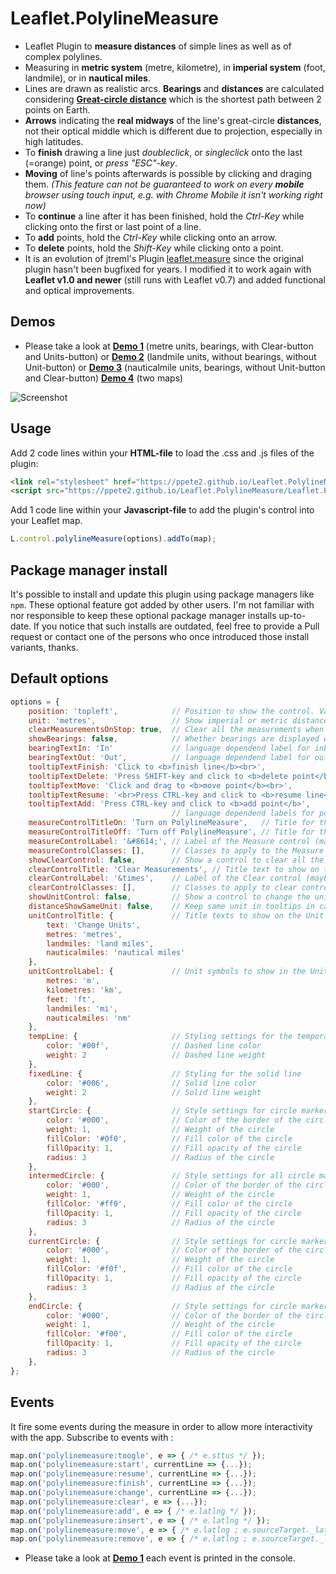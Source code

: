 

# Leaflet.PolylineMeasure
* Leaflet Plugin to **measure distances** of simple lines as well as of complex polylines.
* Measuring in **metric system** (metre, kilometre), in **imperial system** (foot, landmile), or in **nautical miles**.
* Lines are drawn as realistic arcs. **Bearings** and **distances** are calculated considering [**Great-circle distance**](https://en.wikipedia.org/wiki/Great-circle_distance) which is the shortest path between 2 points on Earth.
* **Arrows** indicating the **real midways** of the line's great-circle **distances**, not their optical middle which is different due to projection, especially in high latitudes.
* To **finish** drawing a line just *doubleclick*, or *singleclick* onto the last (=orange) point, or *press "ESC"-key*.
* **Moving** of line's points afterwards is possible by clicking and draging them. *(This feature can not be guaranteed to work on every **mobile** browser using touch input, e.g. with Chrome Mobile it isn't working right now)*
* To **continue** a line after it has been finished, hold the *Ctrl-Key* while clicking onto the first or last point of a line.
* To **add** points, hold the *Ctrl-Key* while clicking onto an arrow.
* To **delete** points, hold the *Shift-Key* while clicking onto a point.
* It is an evolution of jtreml's Plugin [leaflet.measure](https://github.com/jtreml/leaflet.measure) since the original plugin hasn't been bugfixed for years. I modified it to work again with **Leaflet v1.0 and newer** (still runs with Leaflet v0.7) and added functional and optical improvements.

## Demos
* Please take a look at [**Demo 1**](https://ppete2.github.io/Leaflet.PolylineMeasure/demo1.html) (metre units, bearings, with Clear-button and Units-button) or [**Demo 2**](https://ppete2.github.io/Leaflet.PolylineMeasure/demo2.html)  (landmile units, without bearings, without Unit-button) or [**Demo 3**](https://ppete2.github.io/Leaflet.PolylineMeasure/demo3.html) (nauticalmile units, bearings, without Unit-button and Clear-button) [**Demo 4**](https://ppete2.github.io/Leaflet.PolylineMeasure/demo4.html) (two maps)

![Screenshot](https://ppete2.github.io/Leaflet.PolylineMeasure/screenshot.jpg)

## Usage

Add 2 code lines within your **HTML-file** to load the .css and .js files of the plugin:
```html
<link rel="stylesheet" href="https://ppete2.github.io/Leaflet.PolylineMeasure/Leaflet.PolylineMeasure.css" />
<script src="https://ppete2.github.io/Leaflet.PolylineMeasure/Leaflet.PolylineMeasure.js"></script>
```

Add 1 code line within your **Javascript-file** to add the plugin's control into your Leaflet map.  
```js
L.control.polylineMeasure(options).addTo(map);
```

## Package manager install

It's possible to install and update this plugin using package managers like `npm`. These optional feature got added by other users. I'm not familiar with nor responsible to keep these optional package manager installs up-to-date. If you notice that such installs are outdated, feel free to provide a Pull request or contact one of the persons who once introduced those install variants, thanks.

## Default options

```js
options = {
    position: 'topleft',            // Position to show the control. Values: 'topright', 'topleft', 'bottomright', 'bottomleft'
    unit: 'metres',                 // Show imperial or metric distances. Values: 'metres', 'landmiles', 'nauticalmiles'
    clearMeasurementsOnStop: true,  // Clear all the measurements when the control is unselected
    showBearings: false,            // Whether bearings are displayed within the tooltips
    bearingTextIn: 'In'             // language dependend label for inbound bearings
    bearingTextOut: 'Out',          // language dependend label for outbound bearings
    tooltipTextFinish: 'Click to <b>finish line</b><br>',
    tooltipTextDelete: 'Press SHIFT-key and click to <b>delete point</b>',
    tooltipTextMove: 'Click and drag to <b>move point</b><br>',
    tooltipTextResume: '<br>Press CTRL-key and click to <b>resume line</b>',
    tooltipTextAdd: 'Press CTRL-key and click to <b>add point</b>',
                                    // language dependend labels for point's tooltips
    measureControlTitleOn: 'Turn on PolylineMeasure',   // Title for the control going to be switched on
    measureControlTitleOff: 'Turn off PolylineMeasure', // Title for the control going to be switched off
    measureControlLabel: '&#8614;', // Label of the Measure control (maybe a unicode symbol)
    measureControlClasses: [],      // Classes to apply to the Measure control
    showClearControl: false,        // Show a control to clear all the measurements
    clearControlTitle: 'Clear Measurements', // Title text to show on the clear measurements control button
    clearControlLabel: '&times',    // Label of the Clear control (maybe a unicode symbol)
    clearControlClasses: [],        // Classes to apply to clear control button
    showUnitControl: false,         // Show a control to change the units of measurements
    distanceShowSameUnit: false,    // Keep same unit in tooltips in case of distance less then 1 km/mi/nm
    unitControlTitle: {             // Title texts to show on the Unit Control button
        text: 'Change Units',
        metres: 'metres',
        landmiles: 'land miles',
        nauticalmiles: 'nautical miles'
    },
    unitControlLabel: {             // Unit symbols to show in the Unit Control button and measurement labels
        metres: 'm',
        kilometres: 'km',
        feet: 'ft',
        landmiles: 'mi',
        nauticalmiles: 'nm'
    },
    tempLine: {                     // Styling settings for the temporary dashed line
        color: '#00f',              // Dashed line color
        weight: 2                   // Dashed line weight
    },          
    fixedLine: {                    // Styling for the solid line
        color: '#006',              // Solid line color
        weight: 2                   // Solid line weight
    },
    startCircle: {                  // Style settings for circle marker indicating the starting point of the polyline
        color: '#000',              // Color of the border of the circle
        weight: 1,                  // Weight of the circle
        fillColor: '#0f0',          // Fill color of the circle
        fillOpacity: 1,             // Fill opacity of the circle
        radius: 3                   // Radius of the circle
    },
    intermedCircle: {               // Style settings for all circle markers between startCircle and endCircle
        color: '#000',              // Color of the border of the circle
        weight: 1,                  // Weight of the circle
        fillColor: '#ff0',          // Fill color of the circle
        fillOpacity: 1,             // Fill opacity of the circle
        radius: 3                   // Radius of the circle
    },
    currentCircle: {                // Style settings for circle marker indicating the latest point of the polyline during drawing a line
        color: '#000',              // Color of the border of the circle
        weight: 1,                  // Weight of the circle
        fillColor: '#f0f',          // Fill color of the circle
        fillOpacity: 1,             // Fill opacity of the circle
        radius: 3                   // Radius of the circle
    },
    endCircle: {                    // Style settings for circle marker indicating the last point of the polyline
        color: '#000',              // Color of the border of the circle
        weight: 1,                  // Weight of the circle
        fillColor: '#f00',          // Fill color of the circle
        fillOpacity: 1,             // Fill opacity of the circle
        radius: 3                   // Radius of the circle
    },
};
```

## Events
It fire some events during the measure in order to allow more interactivity with the app.
Subscribe to events with :

```js
map.on('polylinemeasure:toogle', e => { /* e.sttus */ });
map.on('polylinemeasure:start', currentLine => {...});
map.on('polylinemeasure:resume', currentLine => {...});
map.on('polylinemeasure:finish', currentLine => {...});
map.on('polylinemeasure:change', currentLine => {...});
map.on('polylinemeasure:clear', e => {...});
map.on('polylinemeasure:add', e => { /* e.latlng */ });
map.on('polylinemeasure:insert', e => { /* e.latlng */ });
map.on('polylinemeasure:move', e => { /* e.latlng ; e.sourceTarget._latlng */ });
map.on('polylinemeasure:remove', e => { /* e.latlng ; e.sourceTarget._latlng */ });
```

* Please take a look at [**Demo 1**](https://ppete2.github.io/Leaflet.PolylineMeasure/demo1.html) each event is printed in the console.
